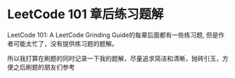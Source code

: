 # LeetCode 101 章后练习题解
LeetCode 101: A LeetCode Grinding Guide的每章后面都有一些练习题, 但是作者可能太忙了，没有提供练习题的题解。

所以我打算在刷题的同时记录一下我的题解，尽量追求简洁和清晰，抛砖引玉，方便之后刷题的朋友们参考
